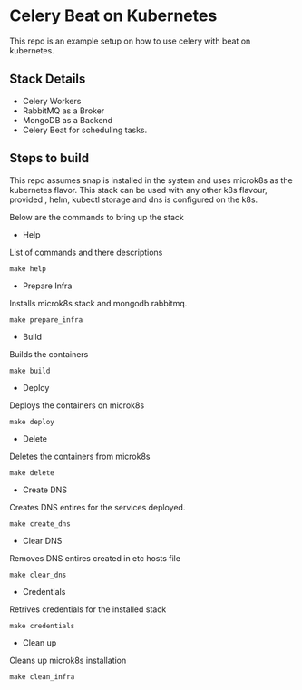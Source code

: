 # Celery Beat on Kubernetes 

This repo is an example setup on how to use celery with beat on kubernetes. 

## Stack Details 
- Celery Workers 
- RabbitMQ as a Broker 
- MongoDB as a Backend 
- Celery Beat for scheduling tasks. 


## Steps to build 

This repo assumes snap is installed in the system and uses microk8s as the kubernetes flavor. This stack can be used with any other k8s
flavour, provided , helm, kubectl storage and dns is configured on the k8s.

Below are the commands to bring up the stack


- Help 
    
List of commands and there descriptions

    
    make help

- Prepare Infra 

Installs microk8s stack and mongodb rabbitmq. 

    
    make prepare_infra

- Build

Builds the containers 


    make build

- Deploy

Deploys the containers on microk8s 


    make deploy

- Delete

Deletes the containers from microk8s 


    make delete 

- Create DNS

Creates DNS entires for the services deployed.

    
    make create_dns

- Clear DNS 

Removes DNS entires created in etc hosts file

    
    make clear_dns 

- Credentials

Retrives credentials for the installed stack 

    
    make credentials 

- Clean up

Cleans up microk8s installation


    make clean_infra